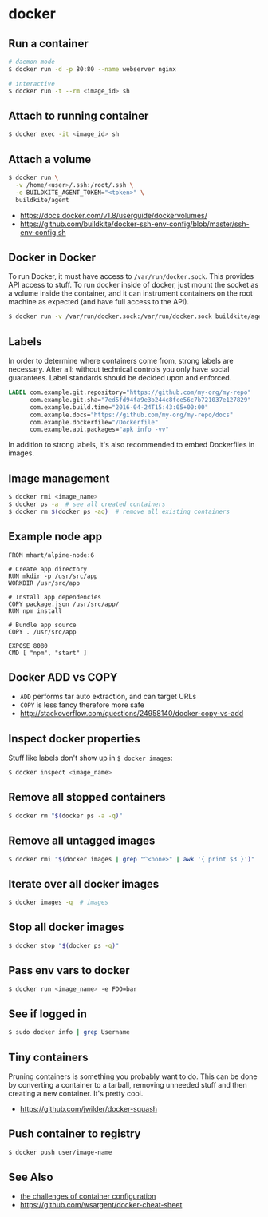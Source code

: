 # docker

## Run a container
```sh
# daemon mode
$ docker run -d -p 80:80 --name webserver nginx

# interactive
$ docker run -t --rm <image_id> sh
```

## Attach to running container
```sh
$ docker exec -it <image_id> sh
```

## Attach a volume
```sh
$ docker run \
  -v /home/<user>/.ssh:/root/.ssh \
  -e BUILDKITE_AGENT_TOKEN="<token>" \
  buildkite/agent
```
- https://docs.docker.com/v1.8/userguide/dockervolumes/
- https://github.com/buildkite/docker-ssh-env-config/blob/master/ssh-env-config.sh

## Docker in Docker
To run Docker, it must have access to `/var/run/docker.sock`. This provides API
access to stuff. To run docker inside of docker, just mount the socket as a
volume inside the container, and it can instrument containers on the root
machine as expected (and have full access to the API).
```sh
$ docker run -v /var/run/docker.sock:/var/run/docker.sock buildkite/agent
```

## Labels
In order to determine where containers come from, strong labels are necessary.
After all: without technical controls you only have social guarantees. Label
standards should be decided upon and enforced.
```dockerfile
LABEL com.example.git.repository="https://github.com/my-org/my-repo"
      com.example.git.sha="7ed5fd94fa9e3b244c8fce56c7b721037e127829"
      com.example.build.time="2016-04-24T15:43:05+00:00"
      com.example.docs="https://github.com/my-org/my-repo/docs"
      com.example.dockerfile="/Dockerfile"
      com.example.api.packages="apk info -vv"
```
In addition to strong labels, it's also recommended to embed Dockerfiles in
images.

## Image management
```sh
$ docker rmi <image_name>
$ docker ps -a  # see all created containers
$ docker rm $(docker ps -aq)  # remove all existing containers
```

## Example node app
```docker
FROM mhart/alpine-node:6

# Create app directory
RUN mkdir -p /usr/src/app
WORKDIR /usr/src/app

# Install app dependencies
COPY package.json /usr/src/app/
RUN npm install

# Bundle app source
COPY . /usr/src/app

EXPOSE 8080
CMD [ "npm", "start" ]
```

## Docker ADD vs COPY
- `ADD` performs tar auto extraction, and can target URLs
- `COPY` is less fancy therefore more safe
- http://stackoverflow.com/questions/24958140/docker-copy-vs-add

## Inspect docker properties
Stuff like labels don't show up in `$ docker images`:
```sh
$ docker inspect <image_name>
```

## Remove all stopped containers
```sh
$ docker rm "$(docker ps -a -q)"
```

## Remove all untagged images
```sh
$ docker rmi "$(docker images | grep "^<none>" | awk '{ print $3 }')"
```

## Iterate over all docker images
```sh
$ docker images -q  # images
```

## Stop all docker images
```sh
$ docker stop "$(docker ps -q)"
```

## Pass env vars to docker
```sh
$ docker run <image_name> -e FOO=bar
```

## See if logged in
```sh
$ sudo docker info | grep Username
```

## Tiny containers
Pruning containers is something you probably want to do. This can be done by
converting a container to a tarball, removing unneeded stuff and then creating
a new container. It's pretty cool.
- https://github.com/jwilder/docker-squash

## Push container to registry
```sh
$ docker push user/image-name
```

## See Also
- [the challenges of container configuration](https://speakerdeck.com/garethr/the-challenges-of-container-configuration)
- https://github.com/wsargent/docker-cheat-sheet
